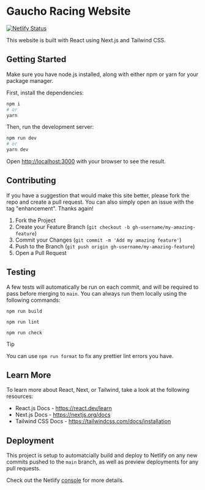 # Gaucho Racing Website

[![Netlify Status](https://api.netlify.com/api/v1/badges/4f328742-ea5a-4937-9b8c-4944523152da/deploy-status)](https://app.netlify.com/sites/gauchoracing/deploys)

This website is built with React using Next.js and Tailwind CSS.

## Getting Started

Make sure you have node.js installed, along with either npm or yarn for your package manager.

First, install the dependencies:

```bash
npm i
# or
yarn
```

Then, run the development server:

```bash
npm run dev
# or
yarn dev
```

Open [http://localhost:3000](http://localhost:3000) with your browser to see the result.

## Contributing

If you have a suggestion that would make this site better, please fork the repo and create a pull request. You can also simply open an issue with the tag "enhancement". Thanks again!

1. Fork the Project
2. Create your Feature Branch (`git checkout -b gh-username/my-amazing-feature`)
3. Commit your Changes (`git commit -m 'Add my amazing feature'`)
4. Push to the Branch (`git push origin gh-username/my-amazing-feature`)
5. Open a Pull Request

## Testing

A few tests will automatically be run on each commit, and will be required to pass before merging to `main`. You can always run them locally using the following commands:

```
npm run build

npm run lint

npm run check
```

> [!TIP]
> You can use `npm run format` to fix any prettier lint errors you have.

## Learn More

To learn more about React, Next, or Tailwind, take a look at the following resources:

- React.js Docs - https://react.dev/learn
- Next.js Docs - https://nextjs.org/docs
- Tailwind CSS Docs - https://tailwindcss.com/docs/installation

## Deployment

This project is setup to automatcially build and deploy to Netlify on any new commits pushed to the `main` branch, as well as preview deployments for any pull requests.

Check out the Netlify [console](https://app.netlify.com/sites/gauchoracing/overview) for more details.
